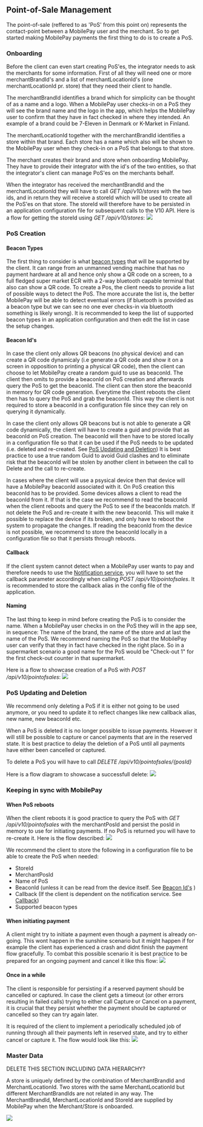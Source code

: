 ## <a name="pos_management"></a>Point-of-Sale Management
The point-of-sale (reffered to as 'PoS' from this point on) represents the contact-point between a MobilePay user and the merchant.
So to get started making MobilePay payments the first thing to do is to create a PoS.

### Onboarding
Before the client can even start creating PoS'es, the integrator needs to ask the merchants for some information. First of all they will need one or more merchantBrandId's and a list of merchantLocationId's (one merchantLocationId pr. store) that they need their client to handle.

The merchantBrandId identifies a brand which for simplicity can be thought of as a name and a logo. When a MobilePay user checks-in on a PoS they will see the brand name and the logo in the app, which helps the MobilePay user to confirm that they have in fact checked in where they intended. An example of a brand could be 7-Eleven in Denmark or K-Market in Finland.

The merchantLocationId together with the merchantBrandId identifies a store within that brand. Each store has a name which also will be shown to the MobilePay user when they check-in on a PoS that belongs to that store.

The merchant creates their brand and store when onboarding MobilePay. They have to provide their integrator with the id's of the two entities, so that the integrator's client can manage PoS'es on the merchants behalf.

When the integrator has received the merchantBrandId and the merchantLocationId they will have to call *GET /api/v10/stores* with the two ids, and in return they will receive a storeId which will be used to create all the PoS'es on that store. The storeId will therefore have to be persisted in an application configuration file for subsequent calls to the V10 API. Here is a flow for getting the storeId using *GET /api/v10/stores*:
[![](assets/images/get_store.png)](assets/images/get_store.png)

### PoS Creation

#### Beacon Types
The first thing to consider is what [beacon types](validation#poses) that will be supported by the client.
It can range from an unmanned vending machine that has no payment hardware at all and hence only show a QR code on a screen, to a full fledged super market ECR with a 2-way bluetooth capable terminal that also can show a QR code. To create a Pos, the client needs to provide a list of possible ways to detect the PoS. The more accurate the list is, the better MobilePay will be able to detect eventual errors (if bluetooth is provided as a beacon type but we can see no one ever checks-in via bluetooth something is likely wrong). It is recommended to keep the list of supported beacon types in an application configuration and then edit the list in case the setup changes.

#### <a name="beacon_ids"></a>Beacon Id's
In case the client only allows QR beacons (no physical device) and can create a QR code dynamicaly (i.e generate a QR code and show it on a screen in opposition to printing a physical QR code), then the client can choose to let MobilePay create a random guid to use as beaconId. The client then omits to provide a beaconId on PoS creation and afterwards query the PoS to get the beaconId. The client can then store the beaconId in memory for QR code generation. Everytime the client reboots the client then has to query the PoS and grab the beaconId. This way the client is not required to store a beaconId in a configuration file since they can rely on querying it dynamically.

In case the client only allows QR beacons but is not able to generate a QR code dynamically, the client will have to create a guid and provide that as beaconId on PoS creation. The beaconId will then have to be stored locally in a configuration file so that it can be used if the PoS needs to be updated (i.e. deleted and re-created. See [PoS Updating and Deletion](pos_management#pos_updating_deletion))
It is best practice to use a true random Guid to avoid Guid clashes and to eliminate risk that the beaconId will be stolen by another client in between the call to Delete and the call to re-create.

In cases where the client will use a psysical device then that device will have a MobilePay beaconId associated with it. On PoS creation this beaconId has to be provided. Some devices allows a client to read the beaconId from it. If that is the case we recommend to read the beaconId when the client reboots and query the PoS to see if the beaconIds match. If not delete the PoS and re-create it with the new beaconId. This will make it possible to replace the device if its broken, and only have to reboot the system to propagate the changes.
If reading the beaconId from the device is not possible, we recommend to store the beaconId locally in a configuration file so that it persists through reboots.

#### <a name="callback"></a>Callback
If the client system cannot detect when a MobilePay user wants to pay and therefore needs to use the [Notification service](detecting_mobilePay#notification_service), you will have to set the callback parameter accordingly when calling *POST /api/v10/pointofsales*.
It is recommended to store the callback alias in the config file of the application.

#### Naming
The last thing to keep in mind before creating the PoS is to consider the name. When a MobilePay user checks in on the PoS they will in the app see, in sequence: The name of the brand, the name of the store and at last the name of the PoS. We recommend naming the PoS so that the MobilePay user can verify that they in fact have checked in the right place. So in a supermarket scenario a good name for the PoS would be "Check-out 1" for the first check-out counter in that supermarket.

Here is a flow to showcase creation of a PoS with *POST /api/v10/pointofsales*:
[![](assets/images/pos_creation.png)](assets/images/pos_creation.png)

### <a name="pos_updating_deletion"></a>PoS Updating and Deletion
We recommend only deleting a PoS if it is either not going to be used anymore, or you need to update it to reflect changes like new callback alias, new name, new beaconId etc.

When a PoS is deleted it is no longer possible to issue payments. However it will still be possible to capture or cancel payments that are in the reserved state. It is best practice to delay the deletion of a PoS until all payments have either been cancelled or captured.

To delete a PoS you will have to call *DELETE /api/v10/pointofsales/{posId}*

Here is a flow diagram to showcase a successfull delete:
[![](assets/images/pos_deletion.png)](assets/images/pos_deletion.png)

### Keeping in sync with MobilePay

#### When PoS reboots
When the client reboots it is good practice to query the PoS with *GET /api/v10/pointofsales* with the merchantPosId and persist the posId in memory to use for initiating payments. If no PoS is returned you will have to re-create it. Here is the flow described:
[![](assets/images/PoS_Onboarding.png)](assets/images/PoS_Onboarding.png)


We recommend the client to store the following in a configuration file to be able to create the PoS when needed:

* StoreId
* MerchantPosId
* Name of PoS
* BeaconId (unless it can be read from the device itself. See [Beacon Id's](pos_management#beacon_ids) )
* Callback (If the client is dependent on the notification service. See [Callback](pos_management#callback))
* Supported beacon types

#### When initiating payment
A client might try to initiate a payment even though a payment is already on-going. This wont happen in the sunshine scenario but it might happen if for example the client has experienced a crash and didnt finish the payment flow gracefully. To combat this possible scenario it is best practice to be prepared for an ongoing payment and cancel it like this flow:
[![](assets/images/initiate_payment_error_active_payment.png)](assets/images/initiate_payment_error_active_payment.png)

#### Once in a while
The client is responsible for persisting if a reserved payment should be cancelled or captured. In case the client gets a timeout (or other errors resulting in failed calls) trying to either call Capture or Cancel on a payment, it is crucial that they persist whether the payment should be captured or cancelled so they can try again later.

It is required of the client to implement a periodically scheduled job of running through all their payments left in reserved state, and try to either cancel or capture it. The flow would look like this:
[![](assets/images/capture_cancel_hanging_reservations.png)](assets/images/capture_cancel_hanging_reservations.png)

### <a name="master-data"></a>Master Data
DELETE THIS SECTION INCLUDING DATA HIERARCHY?

A store is uniquely defined by the combination of MerchantBrandId and MerchantLocationId. Two stores with the same MerchantLocationId but different MerchantBrandIds are not related in any way. The MerchantBrandId, MerchantLocationId and StoreId are supplied by MobilePay when the Merchant/Store is onboarded. 

[![](assets/images/Master_Data_Hierarchy.png)](assets/images/Master_Data_Hierarchy.png)
